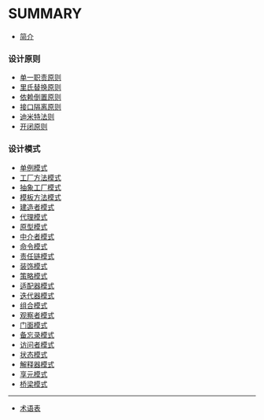 # SUMMARY

* [简介](README.md)

### 设计原则

* [单一职责原则](principles/srp.md)
* [里氏替换原则](principles/lsp.md)
* [依赖倒置原则](principles/dip.md)
* [接口隔离原则](principles/isp.md)
* [迪米特法则](principles/lod.md)
* [开闭原则](principles/ocp.md)

### 设计模式

* [单例模式](patterns/singleton-pattern.md)
* [工厂方法模式](patterns/factory-method-pattern.md)
* [抽象工厂模式](patterns/abstract_factory_pattern.md)
* [模板方法模式](patterns/template_method_pattern.md)
* [建造者模式](patterns/builder-pattern.md)
* [代理模式](patterns/proxy-pattern.md)
* [原型模式](patterns/prototype-pattern.md)
* [中介者模式](patterns/mediator-pattern.md)
* [命令模式](patterns/command-pattern.md)
* [责任链模式](patterns/chain-of-responsibility-pattern.md)
* [装饰模式](patterns/decorator-pattern.md)
* [策略模式](patterns/strategy-pattern.md)
* [适配器模式](patterns/adapter-pattern.md)
* [迭代器模式](patterns/iterator-pattern.md)
* [组合模式](patterns/composite-pattern.md)
* [观察者模式](patterns/observer-pattern.md)
* [门面模式](patterns/facade-pattern.md)
* [备忘录模式](patterns/memento-pattern.md)
* [访问者模式](patterns/visitor-pattern.md)
* [状态模式]()
* [解释器模式]()
* [享元模式]()
* [桥梁模式]()

---------------------

* [术语表](GLOSSARY.md)

